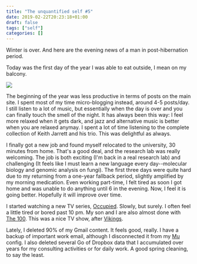 ```yaml
---
title: "The unquantified self #5"
date: 2019-02-22T20:23:18+01:00
draft: false
tags: ["self"]
categories: []
---
```

Winter is over. And here are the evening news of a man in post-hibernation period.

<!--more-->

Today was the first day of the year I was able to eat outside, I mean on my balcony.

![](/img/IMG_0569.jpg)

The beginning of the year was less productive in terms of posts on the main site. I spent most of my time micro-blogging instead, around 4-5 posts/day. I still listen to a lot of music, but essentially when the day is over and you can finally touch the smell of the night. It has always been this way: I feel more relaxed when it gets dark, and jazz and alternative music is better when you are relaxed anymay. I spent a lot of time listening to the complete collection of Keith Jarrett and his trio. This was delightful as always.

I finally got a new job and found myself relocated to the university, 30 minutes from home. That's a good deal, and the research lab was really welcoming. The job is both exciting (I'm back in a real research lab) and challenging (It feels like I must learn a new language every day--molecular biology and genomic analysis on fungi). The first three days were quite hard due to my returning from a one-year fallback period, slightly amplified by my morning medication. Even working part-time, I felt tired as soon I got home and was unable to do anything until 6 in the evening. Now, I feel it is going better. Hopefully it will improve over time.

I started watching a new TV series, [Occupied](https://en.wikipedia.org/wiki/Occupied). Slowly, but surely. I often feel a little tired or bored past 10 pm. My son and I are also almost done with [The 100](https://www.imdb.com/title/tt2661044/). This was a nice TV show, after [Vikings](https://en.wikipedia.org/wiki/Vikings_(2013_TV_series)).

Lately, I deleted 90% of my Gmail content. It feels good, really. I have a backup of important work email, although I disconnected it from my [Mu](http://www.djcbsoftware.nl/code/mu/) config. I also deleted several Go of Dropbox data that I accumulated over years for my consulting activities or for daily work. A good spring cleaning, to say the least.
